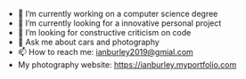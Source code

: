 - 🔭 I’m currently working on a computer science degree
- 🌱 I’m currently looking for a innovative personal project
- 🤔 I’m looking for constructive criticism on code
- 💬 Ask me about cars and photography
- 📫 How to reach me: ianburley2019@gmial.com
- My photography website: https://ianburley.myportfolio.com


<!--
**IanBurley/IanBurley** is a ✨ _special_ ✨ repository because its `README.md` (this file) appears on your GitHub profile.

Here are some ideas to get you started:

- 🔭 I’m currently working on ...
- 🌱 I’m currently learning ...
- 👯 I’m looking to collaborate on ...
- 🤔 I’m looking for help with ...
- 💬 Ask me about ...
- 📫 How to reach me: ...
- 😄 Pronouns: ...
- ⚡ Fun fact: ...
-->
